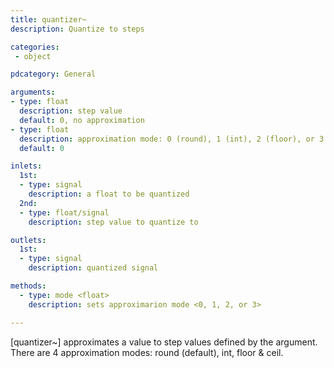 ```yaml
---
title: quantizer~
description: Quantize to steps

categories:
 - object

pdcategory: General

arguments:
- type: float
  description: step value
  default: 0, no approximation
- type: float
  description: approximation mode: 0 (round), 1 (int), 2 (floor), or 3 (ceil)
  default: 0

inlets:
  1st:
  - type: signal
    description: a float to be quantized
  2nd:
  - type: float/signal
    description: step value to quantize to

outlets:
  1st:
  - type: signal
    description: quantized signal

methods:
  - type: mode <float>
    description: sets approximarion mode <0, 1, 2, or 3>

---
```


[quantizer~] approximates a value to step values defined by the argument. There are 4 approximation modes: round (default), int, floor & ceil.

